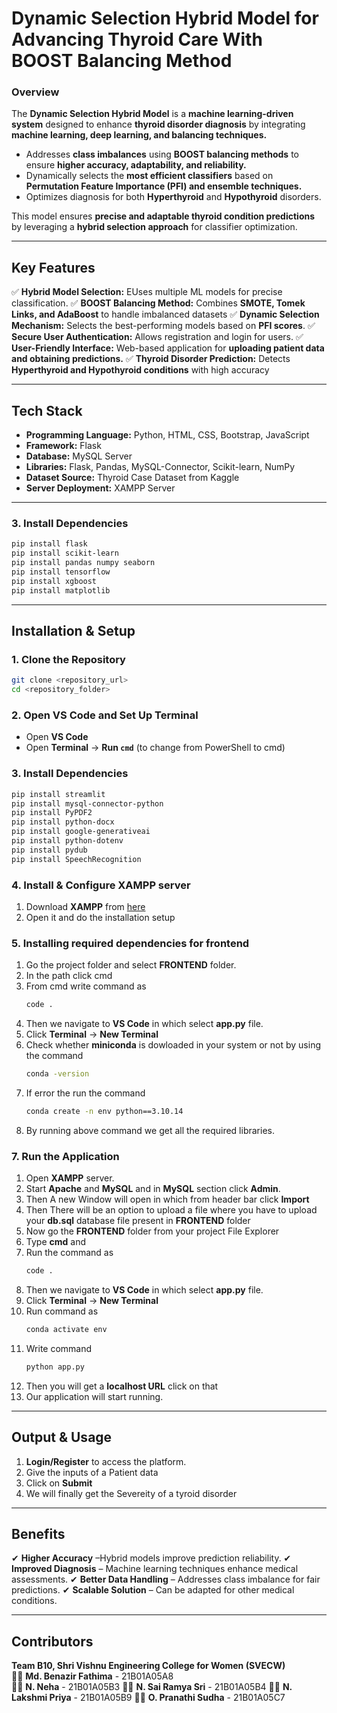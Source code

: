 # **Dynamic Selection Hybrid Model for Advancing Thyroid Care With BOOST Balancing Method**

### **Overview**

The **Dynamic Selection Hybrid Model** is a **machine learning-driven system** designed to enhance **thyroid disorder diagnosis** by integrating **machine learning, deep learning, and balancing techniques.**

- Addresses **class imbalances** using **BOOST balancing methods** to ensure **higher accuracy, adaptability, and reliability.**
- Dynamically selects the **most efficient classifiers** based on **Permutation Feature Importance (PFI) and ensemble techniques.**
- Optimizes diagnosis for both **Hyperthyroid** and **Hypothyroid** disorders.

This model ensures **precise and adaptable thyroid condition predictions** by leveraging a **hybrid selection approach** for classifier optimization.

---

## **Key Features**
✅ **Hybrid Model Selection:** EUses multiple ML models for precise classification.
✅ **BOOST Balancing Method:** Combines **SMOTE, Tomek Links, and AdaBoost** to handle imbalanced datasets 
✅ **Dynamic Selection Mechanism:** Selects the best-performing models based on **PFI scores**.
✅ **Secure User Authentication:** Allows registration and login for users.
✅ **User-Friendly Interface:** Web-based application for **uploading patient data and obtaining predictions.**
✅ **Thyroid Disorder Prediction:** Detects **Hyperthyroid and Hypothyroid conditions** with high accuracy

---

## **Tech Stack**
- **Programming Language:** Python, HTML, CSS, Bootstrap, JavaScript
- **Framework:** Flask
- **Database:** MySQL Server
- **Libraries:** Flask, Pandas, MySQL-Connector, Scikit-learn, NumPy
- **Dataset Source:** Thyroid Case Dataset from Kaggle
- **Server Deployment:** XAMPP Server
---

### **3. Install Dependencies**
```sh
pip install flask
pip install scikit-learn
pip install pandas numpy seaborn
pip install tensorflow
pip install xgboost
pip install matplotlib
```
---

## **Installation & Setup**

### **1. Clone the Repository**
```sh
git clone <repository_url>
cd <repository_folder>
```

### **2. Open VS Code and Set Up Terminal**
- Open **VS Code**
- Open **Terminal** → **Run `cmd`** (to change from PowerShell to cmd)

### **3. Install Dependencies**
```sh
pip install streamlit 
pip install mysql-connector-python
pip install PyPDF2
pip install python-docx
pip install google-generativeai
pip install python-dotenv
pip install pydub
pip install SpeechRecognition
```

### **4. Install & Configure XAMPP server**
1. Download **XAMPP** from [here](https://www.apachefriends.org/download.html)
2. Open it and do the installation setup

### **5. Installing required dependencies for frontend**
1. Go the project folder and select **FRONTEND** folder.
2. In the path click cmd 
3. From cmd write command as
   ```sh
   code .
   ```
4. Then we navigate to **VS Code** in which select **app.py** file.
5. Click **Terminal** → **New Terminal**
6. Check whether **miniconda** is dowloaded in your system or not by using the command 
   ```sh
   conda -version
   ```
7. If error the run the command
   ```sh
   conda create -n env python==3.10.14
   ```
8. By running above command we get all the required libraries.

### **7. Run the Application**
1. Open **XAMPP** server.
2. Start **Apache** and **MySQL** and in **MySQL** section click **Admin**.
3. Then A new Window will open in which from header bar click **Import**
4. Then There will be an option to upload a file where you have to upload your **db.sql** database file present in **FRONTEND** folder
3. Now go the **FRONTEND** folder from your project File Explorer
4. Type **cmd** and 
5. Run the command as 
   ```sh
   code .
   ```
4. Then we navigate to **VS Code** in which select **app.py** file.
5. Click **Terminal** → **New Terminal**
6. Run command as 
   ```sh
   conda activate env
   ```
7. Write command 
    ```sh
   python app.py
   ```
8. Then you will get a **localhost URL** click on that
9. Our application will start running.
---

## **Output & Usage**
1. **Login/Register** to access the platform.
2. Give the inputs of a Patient data
3. Click on **Submit**
4. We will finally get the Severeity of a tyroid disorder

---

## **Benefits**
✔ **Higher Accuracy** –Hybrid models improve prediction reliability.
✔ **Improved Diagnosis** – Machine learning techniques enhance medical assessments.
✔ **Better Data Handling** – Addresses class imbalance for fair predictions.
✔ **Scalable Solution** – Can be adapted for other medical conditions.

---

## **Contributors**  
**Team B10, Shri Vishnu Engineering College for Women (SVECW)**  
👩‍💻 **Md. Benazir Fathima**     - 21B01A05A8  
👩‍💻 **N. Neha**     - 21B01A05B3
👩‍💻 **N. Sai Ramya Sri** - 21B01A05B4
👩‍💻 **N. Lakshmi Priya**    - 21B01A05B9 
👩‍💻 **O. Pranathi Sudha**       - 21B01A05C7

